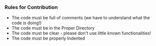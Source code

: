 ### Rules for Contribution 

- The code must be full of comments (we have to understand what the code is doing!)
- The code must be in the Proper Directory 
- The code must be clear - please don't use little known functionalities!
- The code must be properly Indented

